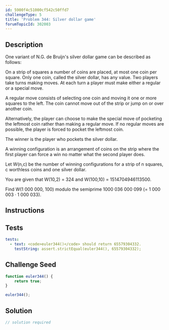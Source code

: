 ```yaml
---
id: 5900f4c51000cf542c50ffd7
challengeType: 5
title: 'Problem 344: Silver dollar game'
forumTopicId: 302003
---
```


## Description
<section id='description'>
One variant of N.G. de Bruijn's silver dollar game can be described as follows:

On a strip of squares a number of coins are placed, at most one coin per square. Only one coin, called the silver dollar, has any value. Two players take turns making moves. At each turn a player must make either a regular or a special move.

A regular move consists of selecting one coin and moving it one or more squares to the left. The coin cannot move out of the strip or jump on or over another coin.

Alternatively, the player can choose to make the special move of pocketing the leftmost coin rather than making a regular move. If no regular moves are possible, the player is forced to pocket the leftmost coin.

The winner is the player who pockets the silver dollar.





A winning configuration is an arrangement of coins on the strip where the first player can force a win no matter what the second player does.

Let W(n,c) be the number of winning configurations for a strip of n squares, c worthless coins and one silver dollar.

You are given that W(10,2) = 324 and W(100,10) = 1514704946113500.

Find W(1 000 000, 100) modulo the semiprime 1000 036 000 099 (= 1 000 003 · 1 000 033).
</section>

## Instructions
<section id='instructions'>

</section>

## Tests
<section id='tests'>

```yml
tests:
  - text: <code>euler344()</code> should return 65579304332.
    testString: assert.strictEqual(euler344(), 65579304332);

```

</section>

## Challenge Seed
<section id='challengeSeed'>

<div id='js-seed'>

```js
function euler344() {
    return true;
}

euler344();
```

</div>



</section>

## Solution
<section id='solution'>

```js
// solution required
```

</section>
